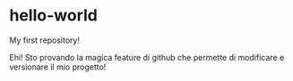 # hello-world
My first repository!

Ehi! Sto provando la magica feature di github che permette di modificare e versionare il mio progetto!
